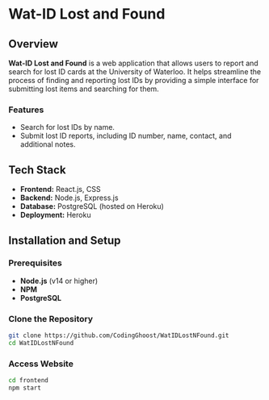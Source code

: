 # Wat-ID Lost and Found

## Overview

**Wat-ID Lost and Found** is a web application that allows users to report and search for lost ID cards at the University of Waterloo. It helps streamline the process of finding and reporting lost IDs by providing a simple interface for submitting lost items and searching for them.

### Features

- Search for lost IDs by name.
- Submit lost ID reports, including ID number, name, contact, and additional notes.

## Tech Stack

- **Frontend:** React.js, CSS
- **Backend:** Node.js, Express.js
- **Database:** PostgreSQL (hosted on Heroku)
- **Deployment:** Heroku

## Installation and Setup

### Prerequisites

- **Node.js** (v14 or higher)
- **NPM**
- **PostgreSQL**

### Clone the Repository

```bash
git clone https://github.com/CodingGhoost/WatIDLostNFound.git
cd WatIDLostNFound
```

### Access Website

```bash
cd frontend
npm start
```
